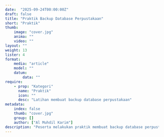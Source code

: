 ```yaml
---
date:  "2025-09-24T00:00:00Z"
draft: false
title: "Praktik Backup Database Perpustakaan"
short: "Praktik"
thumb:
    image: "cover.jpg"
    anima: ""
    video: ""
layout: ""
weight: 13
lister: 4
format:
    media: "article"
    model: ""
    datum:
        data: ""
require:
    - prop: "Kategori"
      name: "Praktik"
      icon: ""
      desc: "Latihan membuat backup database perpustakaan"
metadata:
    index: false
    thumb: "cover.jpg"
    group: []
    author: ["Al Muhdil Karim"]
description: "Peserta melakukan praktik membuat backup database perpustakaan menggunakan mysqldump. Modul ini memperkuat keterampilan dasar menjaga data tetap aman."
---
```


